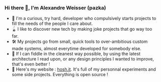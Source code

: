 ### Hi there 👋, I'm Alexandre Weisser (pazka)

- 🧩 I'm a curious, try hard, developer who compulsively starts projects to fill the needs of the people I care about.
- 🪀 I like to discover new tech by making joke projects that go way too far.
- 🛠 My projects go from small, quick tools to over-ambitious custom made systems, almost everytime developed for somebody else.
- 🥽 If I can fiddle in the cleanest way possible, by using the latest architecture I read upon, or any design principles I wanted to improve, that's even better ! 
- 🔗 Here's my website : [hosh.it](https://hosh.it/). It's full of my personnal experiments and some side projects. Everything is open source !
